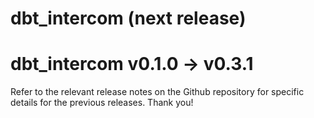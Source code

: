 # dbt_intercom (next release)

# dbt_intercom v0.1.0 -> v0.3.1
Refer to the relevant release notes on the Github repository for specific details for the previous releases. Thank you!